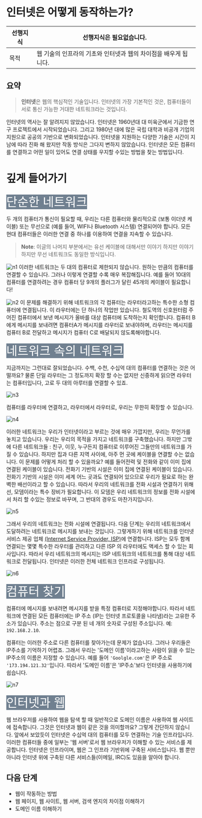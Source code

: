 # 인터넷은 어떻게 동작하는가?

| 선행지식 | 선행지식은 필요없습니다.                                        |
| -------- | --------------------------------------------------------------- |
| 목적     | 웹 기술의 인프라의 기초와 인터넷과 웹의 차이점을 배우게 됩니다. |

## 요약

> **인터넷**은 웹의 핵심적인 기술입니다. 인터넷의 가장 기본적인 것은, 컴퓨터들이 서로 통신 가능한 거대한 네트워크라는 것입니다.

인터넷의 역사는 잘 알려지지 않았습니다. 인터넷은 1960년대 대 미육군에서 기금한 연구 프로젝트에서 시작되었습니다. 그리고 1980년 대에 많은 국립 대학과 비공개 기업의 지원으로 공공의 기반으로 변화되었습니다. 인터넷을 지원하는 다양한 기술은 시간이 지남에 따라 진화 해 왔지만 작동 방식은 그다지 변하지 않았습니다. 인터넷은 모든 컴퓨터를 연결하고 어떤 일이 있어도 연결 상태를 우지할 수있는 방법을 찾는 방법입니다.

# 깊게 들어가기

<mark style="background-color: slategray; color: white; font-size:32px;">단순한 네트워크</mark>

두 개의 컴퓨터가 통신이 필요할 때, 우리는 다른 컴퓨터와 물리적으로 (보통 이더넷 케이블) 또는 무선으로 (예를 들어, WIFI나 Bluetooth 시스템) 연결되어야 합니다. 모든 현대 컴퓨터들은 이러한 연결 중 하나를 이용하여 연결을 지속할 수 있습니다.

> **Note**: 이글의 나머지 부분에서는 유선 케이블에 대해서만 이야기 하지만 이야기 하지만 무선 네트워크도 동일한 방식입니다.

![n1](https://mdn.mozillademos.org/files/8441/internet-schema-1.png)
이러한 네트워크는 두 대의 컴퓨터로 제한되지 않습니다. 원하는 만큼의 컴퓨터를 연결할 수 있습니다. 그러나 이렇게 연결할 수록 매우 복잡해집니다. 예를 들어 10대의 컴퓨터를 연결하려는 경우 컴퓨터 당 9개의 플러그가 달린 45개의 케이블이 필요합니다!

![n2](https://mdn.mozillademos.org/files/8443/internet-schema-2.png)
이 문제를 해결하기 위해 네트워크의 각 컴퓨터는 라우터라고하는 특수한 소형 컴퓨터에 연결됩니다. 이 라우터에는 단 하나의 작업만 있습니다. 철도역의 신호원터럼 주어진 컴퓨터에서 보낸 메시지가 올바를 대상 컴퓨터에 도착하는지 확인합니다. 컴퓨터 B에게 메시지를 보내려면 컴퓨터A가 메시지를 라우터로 보내야하며, 라우터는 메시지를 컴퓨터 B로 전달하고 메시지가 컴퓨터 C로 배달되지 않도록해야합니다.

<mark style="background-color: slategray; color: white; font-size:32px;"> 네트워크 속의 네트워크</mark>

지금까지는 그런대로 잘되었습니다. 수백, 수천, 수십억 대의 컴퓨터를 연결하는 것은 어떨까요? 물론 단일 라우터는 그 정도까지 확장 할 수는 없지만 신중하게 읽으면 라우터는 컴퓨터입니다, 고로 두 대의 아루터를 연결할 수 있죠.

![n3](https://mdn.mozillademos.org/files/8447/internet-schema-4.png)

컴퓨터를 라우터에 연결하고, 라우터에서 라우터로, 우리는 무한히 확장할 수 있습니다.

![n4](https://mdn.mozillademos.org/files/8449/internet-schema-5.png)

이러한 네트워크는 우리가 인터넷이라고 부르는 것에 매우 가깝지만, 우리는 무언가를 놓치고 있습니다. 우리는 우리의 목적을 가지고 네트워크를 구축했습니다. 하지만 그밖에 다른 네트워크들 : 친구, 이웃, 누구든지 컴퓨터로 이루어진 그들만의 네트워크를 가질 수 있습니다. 하지만 집과 다른 지역 사이에, 아주 먼 곳에 케이블을 연결할 수는 없습니다. 이 문제를 어떻게 처리 할 수 있을까요? 예를 들어전력 및 전화와 같이 이미 집에 연결된 케이블이 있습니다. 전화기 기반의 시설은 이미 집에 연결된 케이블이 있습니다. 전화기 기반의 시설은 이미 세계 어느 곳과도 연결되어 있으므로 우리가 필요로 하는 완벽한 배선이라고 할 수 있습니다. 따라서 우리의 네트워크를 전화 시설과 연결하기 위해선, 모뎀이라는 특수 장비가 필요합니다. 이 모뎀은 우리 네트워크의 정보를 전화 시설에서 처리 할 수있는 정보로 바꾸며, 그 반대의 경우도 마찬가지입니다.

![n5](https://mdn.mozillademos.org/files/8451/internet-schema-6.png)

그래서 우리의 네트워크는 전화 시설에 연결됩니다. 다음 단계는 우리의 네트워크에서 도달하려는 네트워크로 메시지를 보내는 것입니다. 그렇게하기 위해 네트워크를 인터넷 서비스 제공 업체 [(Internet Service Provider, ISP)](./Isp.md)에 연결합니다. ISP는 모두 함께 연결되는 몇몇 특수한 라우터를 관리하고 다른 ISP 의 라우터에도 액세스 할 수 있는 회사입니다. 따라서 우리 네트워크의 메시지는 ISP 네트워크의 네트워크를 통해 대상 네트워크로 전달됩니다. 인터넷은 이러한 전체 네트워크 인프라로 구성됩니다.

![n6](https://mdn.mozillademos.org/files/8453/internet-schema-7.png)

<mark style="background-color: slategray; color: white; font-size:32px;">컴퓨터 찾기</mark>

컴퓨터에 메시지를 보내려면 메시지를 받을 특정 컴퓨터로 지정해야합니다. 따라서 네트워크에 연결된 모든 컴퓨터에는 IP 주소 (IP는 인터넷 프로토콜을 나타냄)라는 고유한 주소가 있습니다. 주소는 점으로 구분 된 네 개의 숫자로 구성된 주소입니다. 예: `192.168.2.10`.

컴퓨터는 이러한 주소로 다른 컴퓨터를 찾아가는데 문제가 없습니다. 그러나 우리들은 IP주소를 기억하기 어렵죠. 그래서 우리는 '도메인 이름'이라고하는 사람이 읽을 수 있는 IP주소의 이름은 지정할 수 있습니다. 예를 들어 `'Goolgle.com'`은 IP 주소로 `'173.194.121.32'`입니다. 따라서 '도메인 이름'은 'IP주소'보다 인터넷을 사용하기에 쉽습니다.

![n7](https://mdn.mozillademos.org/files/8405/dns-ip.png)

<mark style="background-color: slategray; color: white; font-size:32px;">인터넷과 웹</mark>

웹 브라우저를 사용하여 웹을 탐색 할 때 일반적으로 도메인 이름은 사용하여 웹 사이트에 접속합니다. 그것은 인터넷과 웹이 같은 것을 의미할까요? 그렇게 간단하지 않습니다. 앞에서 보았듯이 인터넷은 수십억 대의 컴퓨터를 모두 연결하는 기술 인프라입니다. 이러한 컴퓨터들 중에 일부는 '웹 서버'로서 웹 브라우저가 이해할 수 있는 서비스를 제공합니다. 인터넷은 인프라이며, 웹은 그 인프라 기반위에 구축된 서비스입니다.
웹 뿐만 아니라 인터넷 위에 구축된 다른 서비스들(이메일, IRC)도 있음을 알아야 합니다.

## 다음 단계

- 웹이 작동하는 방법
- 웹 페이지, 웹 사이트, 웹 서버, 검색 엔지의 차이점 이해하기
- 도메인 이름 이해하기
